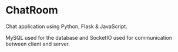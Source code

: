 # ChatRoom
Chat application using Python, Flask & JavaScript.

MySQL used for the database and SocketIO used for communication between client and server.
